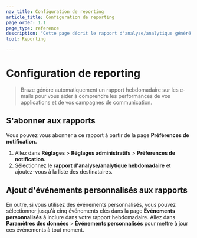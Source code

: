 ```yaml
---
nav_title: Configuration de reporting
article_title: Configuration de reporting
page_order: 1.1
page_type: reference
description: "Cette page décrit le rapport d'analyse/analytique généré automatiquement par Braze."
tool: Reporting

---
```


# Configuration de reporting

> Braze génère automatiquement un rapport hebdomadaire sur les e-mails pour vous aider à comprendre les performances de vos applications et de vos campagnes de communication. 

## S'abonner aux rapports

Vous pouvez vous abonner à ce rapport à partir de la page **Préférences de notification.**  

1. Allez dans **Réglages** > **Réglages administratifs** > **Préférences de notification.** 
2. Sélectionnez le **rapport d'analyse/analytique hebdomadaire** et ajoutez-vous à la liste des destinataires.

## Ajout d'événements personnalisés aux rapports

En outre, si vous utilisez des événements personnalisés, vous pouvez sélectionner jusqu'à cinq événements clés dans la page **Événements personnalisés** à inclure dans votre rapport hebdomadaire. Allez dans **Paramètres des données** > **Événements personnalisés** pour mettre à jour ces événements à tout moment.
